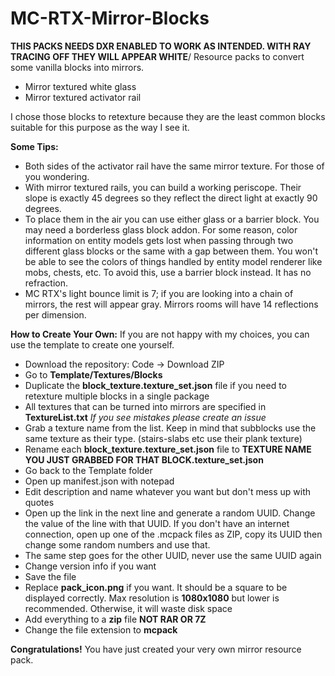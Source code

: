 # MC-RTX-Mirror-Blocks
**THIS PACKS NEEDS DXR ENABLED TO WORK AS INTENDED. WITH RAY TRACING OFF THEY WILL APPEAR WHITE**/
Resource packs to convert some vanilla blocks into mirrors.

- Mirror textured white glass
- Mirror textured activator rail

I chose those blocks to retexture because they are the least common blocks suitable for this purpose as the way I see it.

**Some Tips:**
- Both sides of the activator rail have the same mirror texture. For those of you wondering.
- With mirror textured rails, you can build a working periscope. Their slope is exactly 45 degrees so they reflect the direct light at exactly 90 degrees.
- To place them in the air you can use either glass or a barrier block. You may need a borderless glass block addon. For some reason, color information on entity models gets lost when passing through two different glass blocks or the same with a gap between them. You won't be able to see the colors of things handled by entity model renderer like mobs, chests, etc. To avoid this, use a barrier block instead. It has no refraction.
- MC RTX's light bounce limit is 7; if you are looking into a chain of mirrors, the rest will appear gray. Mirrors rooms will have 14 reflections per dimension.

**How to Create Your Own:**
If you are not happy with my choices, you can use the template to create one yourself.
- Download the repository: Code -> Download ZIP
- Go to **Template/Textures/Blocks**
- Duplicate the **block_texture.texture_set.json** file if you need to retexture multiple blocks in a single package
- All textures that can be turned into mirrors are specified in **TextureList.txt** _If you see mistakes please create an issue_
- Grab a texture name from the list. Keep in mind that subblocks use the same texture as their type. (stairs-slabs etc use their plank texture)
- Rename each **block_texture.texture_set.json** file to **TEXTURE NAME YOU JUST GRABBED FOR THAT BLOCK.texture_set.json**
- Go back to the Template folder
- Open up manifest.json with notepad
- Edit description and name whatever you want but don't mess up with quotes
- Open up the link in the next line and generate a random UUID. Change the value of the line with that UUID. If you don't have an internet connection, open up one of the .mcpack files as ZIP, copy its UUID then change some random numbers and use that.
- The same step goes for the other UUID, never use the same UUID again
- Change version info if you want
- Save the file
- Replace **pack_icon.png** if you want. It should be a square to be displayed correctly. Max resolution is **1080x1080** but lower is recommended. Otherwise, it will waste disk space
- Add everything to a **zip** file **NOT RAR OR 7Z**
- Change the file extension to **mcpack**

**Congratulations!** You have just created your very own mirror resource pack.
